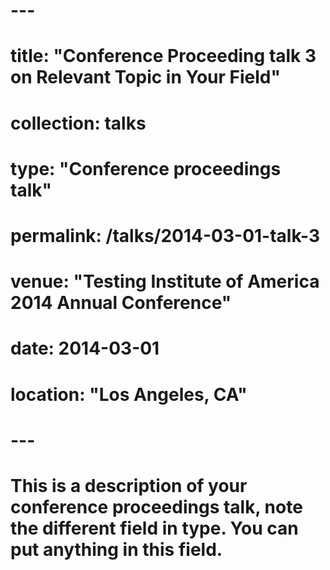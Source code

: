 
# ---
# title: "Conference Proceeding talk 3 on Relevant Topic in Your Field"
# collection: talks
# type: "Conference proceedings talk"
# permalink: /talks/2014-03-01-talk-3
# venue: "Testing Institute of America 2014 Annual Conference"
# date: 2014-03-01
# location: "Los Angeles, CA"
# ---

# This is a description of your conference proceedings talk, note the different field in type. You can put anything in this field.

